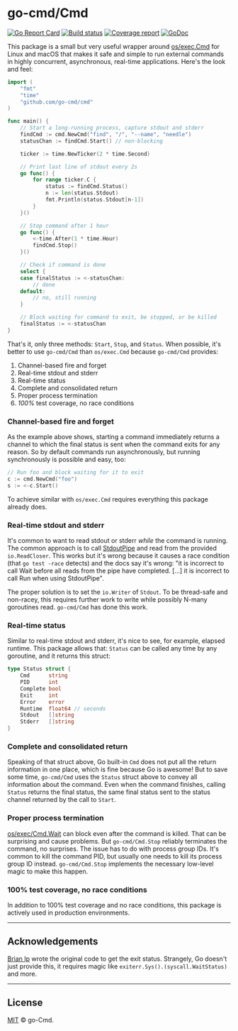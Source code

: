 # go-cmd/Cmd

[![Go Report Card][goreport-img]][goreport-url]
[![Build status][build-img]][build-url]
[![Coverage report][cover-img]][cover-url]
[![GoDoc][godoc-img]][godoc-url]

This package is a small but very useful wrapper around [os/exec.Cmd](https://golang.org/pkg/os/exec/#Cmd) for Linux and macOS that makes it safe and simple to run external commands in highly concurrent, asynchronous, real-time applications. Here's the look and feel:

```go
import (
	"fmt"
	"time"
	"github.com/go-cmd/cmd"
)

func main() {
	// Start a long-running process, capture stdout and stderr
	findCmd := cmd.NewCmd("find", "/", "--name", "needle")
	statusChan := findCmd.Start() // non-blocking

	ticker := time.NewTicker(2 * time.Second)

	// Print last line of stdout every 2s
	go func() {
		for range ticker.C {
			status := findCmd.Status()
			n := len(status.Stdout)
			fmt.Println(status.Stdout[n-1])
		}
	}()

	// Stop command after 1 hour
	go func() {
		<-time.After(1 * time.Hour)
		findCmd.Stop()
	}()

	// Check if command is done
	select {
	case finalStatus := <-statusChan:
		// done
	default:
		// no, still running
	}

	// Block waiting for command to exit, be stopped, or be killed
	finalStatus := <-statusChan
}
```

That's it, only three methods: `Start`, `Stop`, and `Status`. When possible, it's better to use `go-cmd/Cmd` than `os/exec.Cmd` because `go-cmd/Cmd` provides:

1. Channel-based fire and forget
1. Real-time stdout and stderr
1. Real-time status
1. Complete and consolidated return
1. Proper process termination
1. _100%_ test coverage, no race conditions

### Channel-based fire and forget

As the example above shows, starting a command immediately returns a channel to which the final status is sent when the command exits for any reason. So by default commands run asynchronously, but running synchronously is possible and easy, too:

```go
// Run foo and block waiting for it to exit
c := cmd.NewCmd("foo")
s := <-c.Start()
```
To achieve similar with `os/exec.Cmd` requires everything this package already does.

### Real-time stdout and stderr

It's common to want to read stdout or stderr _while_ the command is running. The common approach is to call [StdoutPipe](https://golang.org/pkg/os/exec/#Cmd.StdoutPipe) and read from the provided `io.ReadCloser`. This works but it's wrong because it causes a race condition (that `go test -race` detects) and the docs say it's wrong: "it is incorrect to call Wait before all reads from the pipe have completed. [...] it is incorrect to call Run when using StdoutPipe".

The proper solution is to set the `io.Writer` of `Stdout`. To be thread-safe and non-racey, this requires further work to write while possibly N-many goroutines read. `go-cmd/Cmd` has done this work.

### Real-time status

Similar to real-time stdout and stderr, it's nice to see, for example, elapsed runtime. This package allows that: `Status` can be called any time by any goroutine, and it returns this struct:
```go
type Status struct {
    Cmd      string
    PID      int
    Complete bool
    Exit     int
    Error    error
    Runtime  float64 // seconds
    Stdout   []string
    Stderr   []string
}
```

### Complete and consolidated return

Speaking of that struct above, Go built-in `Cmd` does not put all the return information in one place, which is fine because Go is awesome! But to save some time, `go-cmd/Cmd` uses the `Status` struct above to convey all information about the command. Even when the command finishes, calling `Status` returns the final status, the same final status sent to the status channel returned by the call to `Start`.

### Proper process termination

[os/exec/Cmd.Wait](https://golang.org/pkg/os/exec/#Cmd.Wait) can block even after the command is killed. That can be surprising and cause problems. But `go-cmd/Cmd.Stop` reliably terminates the command, no surprises. The issue has to do with process group IDs. It's common to kill the command PID, but usually one needs to kill its process group ID instead. `go-cmd/Cmd.Stop` implements the necessary low-level magic to make this happen.

### 100% test coverage, no race conditions

In addition to 100% test coverage and no race conditions, this package is actively used in production environments.

---

## Acknowledgements

[Brian Ip](https://github.com/BrianIp) wrote the original code to get the exit status. Strangely, Go doesn't just provide this, it requires magic like `exiterr.Sys().(syscall.WaitStatus)` and more.

---

## License

[MIT](LICENSE) © go-Cmd.

[goreport-img]: https://goreportcard.com/badge/github.com/go-cmd/cmd
[goreport-url]: https://goreportcard.com/report/github.com/go-cmd/cmd
[build-img]: https://travis-ci.org/go-cmd/cmd.svg?branch=master
[build-url]: https://travis-ci.org/go-cmd/cmd
[cover-img]: https://coveralls.io/repos/github/go-cmd/cmd/badge.svg
[cover-url]: https://coveralls.io/github/go-cmd/cmd
[godoc-img]: https://godoc.org/github.com/go-cmd/cmd?status.svg
[godoc-url]: https://godoc.org/github.com/go-cmd/cmd
